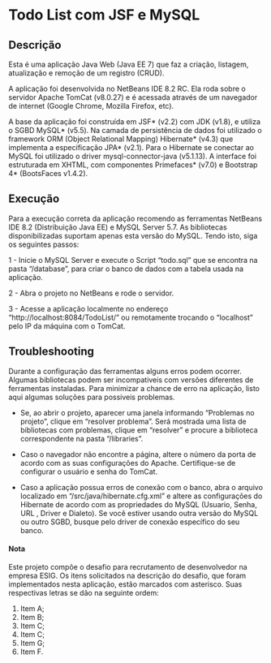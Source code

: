 # Todo List com JSF e MySQL
## Descrição
<p>
Esta é uma aplicação Java Web (Java EE 7) que faz a criação, listagem, atualização e remoção de um registro (CRUD).

A aplicação foi desenvolvida no NetBeans IDE 8.2 RC. Ela roda sobre o servidor Apache TomCat (v8.0.27) e é acessada através de um navegador de internet (Google Chrome, Mozilla Firefox, etc).

A base da aplicação foi construída em JSF* (v2.2) com JDK (v1.8), e utiliza o SGBD MySQL* (v5.5). Na camada de persistência de dados foi utilizado o framework ORM (Object Relational Mapping) Hibernate* (v4.3) que implementa a especificação JPA* (v2.1). Para o Hibernate se conectar ao MySQL foi utilizado o driver mysql-connector-java (v5.1.13). A interface foi estruturada em XHTML, com componentes Primefaces* (v7.0) e Bootstrap 4* (BootsFaces v1.4.2).
</p>

## Execução
<p>
Para a execução correta da aplicação recomendo as ferramentas NetBeans IDE 8.2 (Distribuição Java EE) e MySQL Server 5.7. 
As bibliotecas disponibilizadas suportam apenas esta versão do MySQL. Tendo isto, siga os seguintes passos:

1 - Inicie o MySQL Server e execute o Script “todo.sql” que se encontra na pasta “/database”, para criar o banco de dados com a tabela usada na aplicação. 

2 - Abra o projeto no NetBeans e rode o servidor.

3 -  Acesse a aplicação localmente no endereço “http://localhost:8084/TodoList/” ou remotamente trocando o “localhost” pelo IP da máquina com o TomCat.
</p>

## Troubleshooting
<p>
Durante a configuração das ferramentas alguns erros podem ocorrer. Algumas bibliotecas podem ser incompativeis com versões diferentes de ferramentas instaladas.
Para minimizar a chance de erro na aplicação, listo aqui algumas soluções para possiveis problemas.

- Se, ao abrir o projeto, aparecer uma janela informando “Problemas no projeto”, clique em “resolver problema”. Será mostrada uma lista de bibliotecas com problemas, clique em “resolver” e procure a biblioteca correspondente na pasta “/libraries”.

- Caso o navegador não encontre a página, altere o número da porta de acordo com as suas configurações do Apache. Certifique-se de configurar o usuário e senha do TomCat.

- Caso a aplicação possua erros de conexão com o banco, abra o arquivo localizado em “/src/java/hibernate.cfg.xml” e altere as configurações do Hibernate de acordo com as propriedades do MySQL (Usuario, Senha, URL , Driver e Dialeto). Se você estiver usando outra versão do MySQL ou outro SGBD, busque pelo driver de conexão específico do seu banco.
</p>

#### Nota 
<p>
Este projeto compõe o desafio para recrutamento de desenvolvedor na empresa ESIG. Os itens solicitados na descrição do desafio, que foram implementados nesta aplicação, estão marcados com asterisco. 
Suas respectivas letras se dão na seguinte ordem: 

1. Item A; 
2. Item B; 
3. Item C; 
4. Item C; 
5. Item G; 
6. Item F.
</p>
